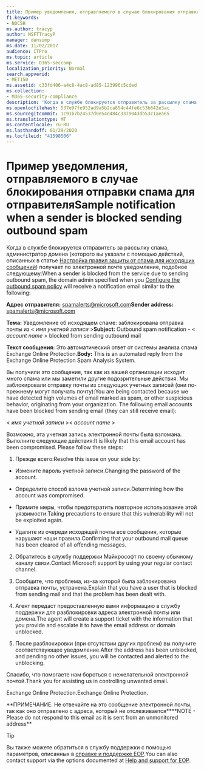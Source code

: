 ```yaml
---
title: Пример уведомления, отправляемого в случае блокирования отправки спама для отправителя
f1.keywords:
- NOCSH
ms.author: tracyp
author: MSFTTracyP
manager: dansimp
ms.date: 11/02/2017
audience: ITPro
ms.topic: article
ms.service: O365-seccomp
localization_priority: Normal
search.appverid:
- MET150
ms.assetid: c33fd406-a4c8-4ac8-ad85-123996c5cded
ms.collection:
- M365-security-compliance
description: 'Когда в службе блокируется отправитель за рассылку спама, администратор домена (которого вы указали с помощью действий, описанных в статье Настройка правил защиты от спама для исходящих сообщений) получает по электронной почте уведомление, подобное следующему:'
ms.openlocfilehash: 537e97fe952ad9a5b2ca854c44fe6c53b642e3ac
ms.sourcegitcommit: 1c91b7b24537d0e54d484c3379043db53c1aea65
ms.translationtype: MT
ms.contentlocale: ru-RU
ms.lasthandoff: 01/29/2020
ms.locfileid: "41598506"
---
```

# <a name="sample-notification-when-a-sender-is-blocked-sending-outbound-spam"></a><span data-ttu-id="8334f-103">Пример уведомления, отправляемого в случае блокирования отправки спама для отправителя</span><span class="sxs-lookup"><span data-stu-id="8334f-103">Sample notification when a sender is blocked sending outbound spam</span></span>

<span data-ttu-id="8334f-104">Когда в службе блокируется отправитель за рассылку спама, администратор домена (которого вы указали с помощью действий, описанных в статье [Настройка правил защиты от спама для исходящих сообщений](configure-the-outbound-spam-policy.md)) получает по электронной почте уведомление, подобное следующему:</span><span class="sxs-lookup"><span data-stu-id="8334f-104">When a sender is blocked from the service due to sending outbound spam, the domain admin specified when you [Configure the outbound spam policy](configure-the-outbound-spam-policy.md) will receive a notification email similar to the following:</span></span> 
  
 <span data-ttu-id="8334f-105">**Адрес отправителя:** spamalerts@microsoft.com</span><span class="sxs-lookup"><span data-stu-id="8334f-105">**Sender address:** spamalerts@microsoft.com</span></span> 
  
 <span data-ttu-id="8334f-106">**Тема:** Уведомление об исходящем спаме: заблокирована отправка почты из \<  *имя учетной записи*  \></span><span class="sxs-lookup"><span data-stu-id="8334f-106">**Subject:** Outbound spam notification - \<  *account name*  \> blocked from sending outbound mail</span></span> 
  
 <span data-ttu-id="8334f-107">**Текст сообщения:** Это автоматический ответ от системы анализа спама Exchange Online Protection.</span><span class="sxs-lookup"><span data-stu-id="8334f-107">**Body:** This is an automated reply from the Exchange Online Protection Spam Analysis System.</span></span> 
  
<span data-ttu-id="8334f-p101">Вы получили это сообщение, так как из вашей организации исходит много спама или мы заметили другие подозрительные действия. Мы заблокировали отправку почты из следующих учетных записей (они по-прежнему могут получать почту):</span><span class="sxs-lookup"><span data-stu-id="8334f-p101">You are being contacted because we have detected high volumes of email marked as spam, or other suspicious behavior, originating from your organization. The following email accounts have been blocked from sending email (they can still receive email):</span></span>
  
<span data-ttu-id="8334f-110">\< *имя учетной записи*  \></span><span class="sxs-lookup"><span data-stu-id="8334f-110">\< *account name*  \></span></span> 
  
<span data-ttu-id="8334f-p102">Возможно, эта учетная запись электронной почты была взломана. Выполните следующие действия:</span><span class="sxs-lookup"><span data-stu-id="8334f-p102">It is likely that this email account has been compromised. Please follow these steps:</span></span>
  
1. <span data-ttu-id="8334f-113">Прежде всего:</span><span class="sxs-lookup"><span data-stu-id="8334f-113">Resolve this issue on your side by:</span></span>
    
  - <span data-ttu-id="8334f-114">Измените пароль учетной записи.</span><span class="sxs-lookup"><span data-stu-id="8334f-114">Changing the password of the account.</span></span>
    
  - <span data-ttu-id="8334f-115">Определите способ взлома учетной записи.</span><span class="sxs-lookup"><span data-stu-id="8334f-115">Determining how the account was compromised.</span></span>
    
  - <span data-ttu-id="8334f-116">Примите меры, чтобы предотвратить повторное использование этой уязвимости.</span><span class="sxs-lookup"><span data-stu-id="8334f-116">Taking precautions to ensure that this vulnerability will not be exploited again.</span></span>
    
  - <span data-ttu-id="8334f-117">Удалите из очереди исходящей почты все сообщения, которые нарушают наши правила.</span><span class="sxs-lookup"><span data-stu-id="8334f-117">Confirming that your outbound mail queue has been cleared of all offending messages.</span></span>
    
2. <span data-ttu-id="8334f-118">Обратитесь в службу поддержки Майкрософт по своему обычному каналу связи.</span><span class="sxs-lookup"><span data-stu-id="8334f-118">Contact Microsoft support by using your regular contact channel.</span></span>
    
3. <span data-ttu-id="8334f-119">Сообщите, что проблема, из-за которой была заблокирована отправка почты, устранена.</span><span class="sxs-lookup"><span data-stu-id="8334f-119">Explain that you have a user that is blocked from sending mail and that the problem has been dealt with.</span></span>
    
4. <span data-ttu-id="8334f-120">Агент передаст предоставленную вами информацию в службу поддержки для разблокировки адреса электронной почты или домена.</span><span class="sxs-lookup"><span data-stu-id="8334f-120">The agent will create a support ticket with the information that you provide and escalate it to have the email address or domain unblocked.</span></span>
    
5. <span data-ttu-id="8334f-121">После разблокировки (при отсутствии других проблем) вы получите соответствующее уведомление.</span><span class="sxs-lookup"><span data-stu-id="8334f-121">After the address has been unblocked, and pending no other issues, you will be contacted and alerted to the unblocking.</span></span>
    
<span data-ttu-id="8334f-122">Спасибо, что помогаете нам бороться с нежелательной электронной почтой.</span><span class="sxs-lookup"><span data-stu-id="8334f-122">Thank you for assisting us in controlling unwanted email.</span></span>
  
<span data-ttu-id="8334f-123">Exchange Online Protection.</span><span class="sxs-lookup"><span data-stu-id="8334f-123">Exchange Online Protection.</span></span>
  
<span data-ttu-id="8334f-124">\*\*ПРИМЕЧАНИЕ. Не отвечайте на это сообщение электронной почты, так как оно отправлено с адреса, который не отслеживается\*\*</span><span class="sxs-lookup"><span data-stu-id="8334f-124">\*\*NOTE - Please do not respond to this email as it is sent from an unmonitored address\*\*</span></span>
  
> [!TIP]
> <span data-ttu-id="8334f-125">Вы также можете обратиться в службу поддержки с помощью параметров, описанных в [справке и поддержке EOP](help-and-support-for-eop.md).</span><span class="sxs-lookup"><span data-stu-id="8334f-125">You can also contact support via the options documented at [Help and support for EOP](help-and-support-for-eop.md).</span></span> 
  


